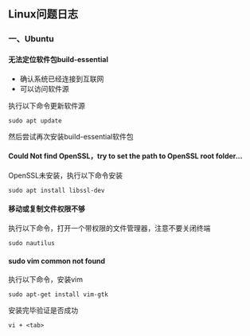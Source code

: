 ## Linux问题日志

### 一、Ubuntu

#### 无法定位软件包build-essential

- 确认系统已经连接到互联网
- 可以访问软件源

执行以下命令更新软件源

```shell
sudo apt update
```

然后尝试再次安装build-essential软件包





#### Could Not find OpenSSL，try to set the path to OpenSSL root folder...

OpenSSL未安装，执行以下命令安装

```shell
sudo apt install libssl-dev
```





#### 移动或复制文件权限不够

执行以下命令，打开一个带权限的文件管理器，注意不要关闭终端

```shell
sudo nautilus
```





#### sudo vim common not found

执行以下命令，安装vim

```shell
sudo apt-get install vim-gtk
```

安装完毕验证是否成功

```shell
vi + <tab>
```

